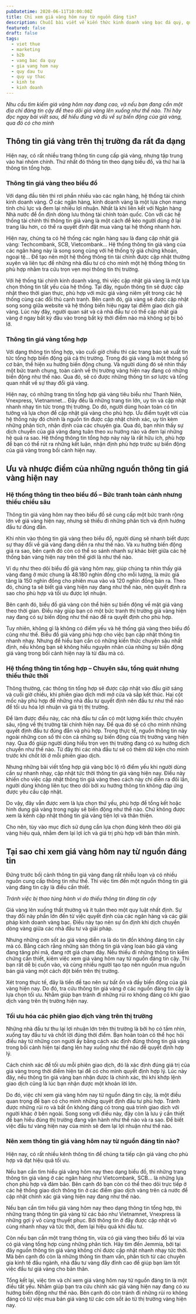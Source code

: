 ```yaml
---
pubDatetime: 2020-06-11T10:00:00Z
title: Chỉ xem giá vàng hôm nay từ nguồn đáng tin?
description: Chuỗi bài viết về kiến thức kinh doanh vàng bạc đá quý, quỹ ủy thác đầu tư do nhavantuonglai chia sẻ sẽ cung cấp những kiến thức hữu ích, giúp các nhà đầu tư biết nên bắt đầu thế nào để khởi nghiệp hiệu quả.
featured: false
draft: false
tags:
  - viet thue
  - marketing
  - b2b
  - vang bac da quy
  - gia vang hom nay
  - quy dau tu
  - quy uy thac
  - kinh te
  - kinh doanh
---
```


_Nhu cầu tìm kiếm giá vàng hôm nay đang cao, và nếu bạn đang cần một địa chỉ đáng tin cậy để theo dõi giá vàng lên xuống như thế nào. Thì hãy đọc ngay bài viết sau, để hiểu đúng và đủ về sự biến động của giá vàng, qua đó có cho mình_

## Thông tin giá vàng trên thị trường đa rất đa dạng

Hiện nay, có rất nhiều trang thông tin cung cấp giá vàng, nhưng tập trung vào hai nhóm chính. Thứ nhất đó thông tin theo dạng biểu đồ, và thứ hai là thông tin tổng hợp.

### Thông tin giá vàng theo biểu đồ

Với dạng đầu tiên thì rơi phần nhiều vào các ngân hàng, hệ thống tài chính kinh doanh vàng. Ở các ngân hàng, kinh doanh vàng là một lựa chọn mang tính chủ lực và đem lại nhiều lợi nhuận. Nhất là khi liên kết với Ngân hàng Nhà nước để ổn định dòng lưu thông tài chính toàn quốc. Còn với các hệ thống tài chính thì thông tin giá vàng là một cách để kéo người dùng ở lại trang lâu hơn, có thể ra quyết định đặt mua vàng tại hệ thống nhanh hơn.

Hiện nay, chúng ta có hệ thống các ngân hàng sau là đang cập nhật giá vàng: Techcombank, SCB, Vietcombank… Hệ thống thông tin giá vàng của các ngân hàng này là song song cùng với hệ thống tỷ giá chứng khoán, ngoại tệ… Để tạo nên một hệ thống thông tin tài chính được cập nhật thường xuyên và liên tục để những nhà đầu tư có cho mình một hệ thống thông tin phù hợp nhằm tra cứu trọn vẹn mọi thông tin thị trường.

Với hệ thống tài chính kinh doanh vàng, thì việc cập nhật giá vàng là một lựa chọn thông tin tất yếu của hệ thống. Tại đây, nguồn thông tin sẽ được cập nhật theo thời gian thực, phù hợp với mức giá vàng niêm yết trong các hệ thống cùng các đối thủ cạnh tranh. Bên cạnh đó, giá vàng sẽ được cập nhật song song giữa website và hệ thống biển hiệu ngay tại điểm giao dịch giá vàng. Lúc này đây, người quan sát và cả nhà đầu tư có thể cập nhật giá vàng ở ngay bất kỳ đâu vào trong bất kỳ thời điểm nào mà không sợ bị bỏ lỡ.

### Thông tin giá vàng tổng hợp

Với dạng thông tin tổng hợp, vào cuối giờ chiều thì các trang báo sẽ xuất tin tức tổng hợp biến động giá cả thị trường. Trong đó giá vàng là một thông số cơ bản, thể hiện xu hướng biến động chung. Và người dùng đó sẽ nhìn thấy một bức tranh chung, toàn cảnh về thị trường vàng hiện nay đang có những biến động như thế nào. Qua đó, sẽ có được những thông tin sơ lược và tổng quan nhất về sự thay đổi giá vàng.

Hiện nay, có những trang tin tổng hợp giá vàng tiêu biểu như Thanh Niên, Vnexpress, Vietnamnet… Đây đều là những trang tin lớn, uy tín và cập nhật nhanh nhạy tin tức trong thị trường. Do đó, người dùng hoàn toàn có tin tưởng và lựa chọn để cập nhật giá vàng cho phù hợp. Ưu điểm tuyệt vời của hệ thống này đó chính là nguồn tin được cập nhật chính xác, uy tín kèm những phân tích, nhận định của các chuyên gia. Qua đó, bạn nhìn thấy sự dịch chuyển của giá vàng đang tuân theo xu hướng nào và đem lại những hệ quả ra sao. Hệ thống thông tin tổng hợp này này là rất hữu ích, phù hợp để bạn có thể rút ra những kết luận, nhận định phù hợp trước sự biến động của giá vàng trong bối cảnh hiện nay.

## Ưu và nhược điểm của những nguồn thông tin giá vàng hiện nay

### Hệ thống thông tin theo biểu đồ – Bức tranh toàn cảnh nhưng thiếu chiều sâu

Thông tin giá vàng hôm nay theo biểu đồ sẽ cung cấp một bức tranh rộng lớn về giá vàng hiện nay, nhưng sẽ thiếu đi những phân tích và định hướng đầu tư đúng đắn.

Khi nhìn vào thông tin giá vàng theo biểu đồ, người dùng sẽ nhanh biết được sự thay đổi về giá vàng đang diễn ra như thế nào. Và xu hướng biến động giá ra sao, bên cạnh đó còn có thể so sánh nhanh sự khác biệt giữa các hệ thống bán vàng hiện nay trên thế giới là như thế nào.

Ví dụ như theo dõi biểu đồ giá vàng hôm nay, giúp chúng ta nhìn thấy giá vàng đang ở mức chung là 48.180 nghìn đồng cho mỗi lượng, là mức giá tăng là 150 nghìn đồng cho phiên mua vào và 120 nghìn đồng bán ra. Theo đó, chúng ta sẽ biết giá vàng hiện nay đang như thế nào, nên quyết định ra sao cho phù hợp và tối ưu được lợi nhuận.

Bên cạnh đó, biểu đồ giá vàng còn thể hiện sự biến động về mặt giá vàng theo thời gian. Điều này giúp bạn có một bức tranh thị trường giá vàng hiện nay đang có sự biến động như thế nào để ra quyết định cho phù hợp.

Tuy nhiên, không gì là không có điểm yếu và hệ thống giá vàng theo biểu đồ cũng như thế. Biểu đồ giá vàng phù hợp cho việc bạn cập nhật thông tin nhanh nhạy. Nhưng để hiểu bạn cần có những kiến thức chuyên sâu nhất định, nếu không bạn sẽ không hiểu nguyên nhân của những sự biến động giá vàng trong bối cảnh hiện nay là từ đâu mà có.

### Hệ thống thông tin tổng hợp – Chuyên sâu, tổng quát nhưng thiếu thức thời

Thông thường, các thông tin tổng hợp sẽ được cập nhật vào đầu giờ sáng và cuối giờ chiều, khi phiên giao dịch mới mở cửa và sắp kết thúc. Hai cột mốc này phù hợp để những nhà đầu tư quyết định nên đầu tư như thế nào để tối ưu hóa lợi nhuận và giá trị thị trường.

Để làm được điều này, các nhà đầu tư cần có một lượng kiến thức chuyên sâu, rộng về thị trường tài chính hiện nay. Để qua đó sẽ có cho mình những quyết định đầu tư đúng đắn và phù hợp. Trong thực tế, nguồn thông tin này ngoài những con số thì còn cả những sự biến động của thị trường vàng hiện nay. Qua đó giúp người dùng hiểu trọn vẹn thị trường đang có xu hướng dịch chuyển như thế nào. Từ đây thì các nhà đầu tư sẽ có thêm dữ kiện cho mình trước khi chốt lời ở mỗi phiên giao dịch.

Nhưng những bài viết tổng hợp giá vàng bộc lộ rõ điểm yếu khi người dùng cần sự nhanh nhạy, cập nhật tức thời thông tin giá vàng hiện nay. Điều này khiến cho việc cập nhật thông tin giá vàng theo cách này chỉ diễn ra đôi lần, người dùng không liên tục theo dõi bởi xu hướng thông tin không đáp ứng được yêu cầu cập nhật.

Do vậy, đây vẫn được xem là lựa chọn thứ yếu, phù hợp để tổng kết hoặc hình dung giá vàng trong ngày sẽ biến động như thế nào. Chứ không được xem là kênh cập nhật thông tin giá vàng tiện lợi và thân thiện.

Cho nên, tùy vào mục đích sử dụng cần lựa chọn đúng kênh theo dõi giá vàng hiệu quả, nhằm đem lại lợi ích và giá trị phù hợp với bản thân mình.

## Tại sao chỉ xem giá vàng hôm nay từ nguồn đáng tin

Đứng trước bối cảnh thông tin giá vàng đang rất nhiễu loạn và có nhiều nguồn cung cấp thông tin như thế. Thì việc tìm đến một nguồn thông tin giá vàng đáng tin cậy là điều cần thiết.

_Tránh việc bị thao túng hành vi do thiếu thông tin đáng tin cậy_

Giá vàng lên xuống thất thường và ít tuân theo một quy luật nhất định. Sự thay đổi này phần lớn đến từ việc quyết định của các ngân hàng và các giải pháp kinh doanh vàng bạc. Điều này tạo nên sự ổn định khi dịch chuyển dòng vàng giữa các nhà đầu tư và giải pháp.

Nhưng những cơn sốt ảo giá vàng diễn ra là do tin đồn không đáng tin cậy mà có. Bằng cách rằng những sàn thông tin giá vàng loan báo giá vàng đang tăng phi mã, đang rớt giá chạm đáy. Nếu thiếu đi những thông tin kiểm chứng cần thiết, kiêm việc xem giá vàng hôm nay từ nguồn đáng tin cậy. Thì bạn rất dễ bị cuốn vào, và cùng nhiều người tạo tạo nên nguồn mua nguồn bán giá vàng một cách đột biến trên thị trường.

Xét trong thực tế, đây là tiền đề tạo nên sự bất ổn và đầy biến động của giá vàng hiện nay. Do đó, tra cứu thông tin giá vàng ở các nguồn đáng tin cậy là lựa chọn tối ưu. Nhằm giúp bạn tránh đi những rủi ro không đáng có khi giao dịch vàng trên thị trường hiện nay.

### Tối ưu hóa các phiên giao dịch vàng trên thị trường

Những nhà đầu tư thu lại lợi nhuận lớn trên thị trường là bởi họ có tầm nhìn, xuống tay đầu tư và chốt lời đúng thời điểm. Bạn hoàn toàn có thể học hỏi điều này từ những con người ấy bằng cách xác định đúng thông tin giá vàng trong bối cảnh hiện tại đang lên hay xuống như thế nào để quyết định hợp lý.

Cách chính xác để tối ưu mỗi phiên giao dịch, đó là xác định đúng giá trị của giá vàng trong thời điểm hiện tại để có cho mình quyết định hợp lý. Lúc này đây, nếu thông tin giá vàng bạn nhận được là chính xác, thì khi khớp lệnh giao dịch cũng là lúc bạn nhận được một khoản lời lớn.

Do đó, việc chỉ xem giá vàng hôm nay từ nguồn đáng tin cậy, là một điều quan trọng để bạn có cho mình những quyết định đầu tư phù hợp. Tránh được những rủi ro và bất ổn không đáng có trong quá trình giao dịch với người khác ở bên ngoài. Song song với điều này, đây còn là lưu ý cần thiết để bạn hiểu đúng thị trường đang vận hành như thế nào và ra sao. Để biết việc đầu tư vàng hiện nay của mình sẽ đem lại lợi nhuận như thế nào.

### Nên xem thông tin giá vàng hôm nay từ nguồn đáng tin nào?

Hiện nay, có rất nhiều kênh thông tin để chúng ta tiếp cận giá vàng cho phù hợp và đạt hiệu quả tối ưu.

Nếu bạn cần tìm hiểu giá vàng hôm nay theo dạng biểu đồ, thì những trang thông tin giá vàng ở các ngân hàng như Vietcombank, SCB… là những lựa chọn phù hợp và đảm bảo. Bên cạnh đó bạn còn có thể theo dõi trực tiếp ở các hệ thống giao dịch thông tin ở các điểm giao dịch vàng trên cả nước để cập nhật chính xác giá vàng hiện nay đang như thế nào.

Nếu bạn cần tìm hiểu giá vàng hôm nay theo dạng thông tin tổng hợp, thì những trang thông tin giá vàng từ các báo như Vietnamnet, Vnexpress là những gợi ý vô cùng thuyết phục. Bởi thông tin ở đây được cập nhật vô cùng nhanh nhạy và tức thời, đem lại hiệu quả khi đầu tư.

Còn nếu bạn cần một trang thông tin, vừa có giá vàng theo biểu đồ lại vừa có giá vàng tổng hợp cùng những phân tích. Hãy tìm đến Jemmia, bởi tại đây nguồn thông tin giá vàng không chỉ được cập nhật nhanh nhạy tức thời. Mà bên cạnh đó còn là những thông tin tham vấn, phân tích từ các chuyên gia kinh tế đầu ngành, nhà đầu tư vàng đầy đỉnh cao để giúp bạn làm tốt việc đầu tư giá vàng cho bản thân.

Tổng kết lại, việc tìm và chỉ xem giá vàng hôm nay từ nguồn đáng tin là một điều tất yếu. Nhằm giúp bạn tra cứu chính xác giá vàng hiện nay đang có xu hướng biến động như thế nào. Bên cạnh đó còn tránh đi những rủi ro không đáng có từ việc mua bán giá vàng từ các cơn sốt ảo từ thị trường vàng hiện nay.